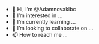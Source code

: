 - 👋 Hi, I’m @Adamnovaklbc
- 👀 I’m interested in ...
- 🌱 I’m currently learning ...
- 💞️ I’m looking to collaborate on ...
- 📫 How to reach me ...

<!---
Adamnovaklbc/Adamnovaklbc is a ✨ special ✨ repository because its `README.md` (this file) appears on your GitHub profile.
You can click the Preview link to take a look at your changes.
--->
